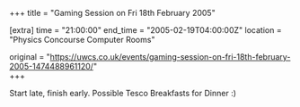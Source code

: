 +++
title = "Gaming Session on Fri 18th February 2005"

[extra]
time = "21:00:00"
end_time = "2005-02-19T04:00:00Z"
location = "Physics Concourse Computer Rooms"

original = "https://uwcs.co.uk/events/gaming-session-on-fri-18th-february-2005-1474488961120/"    
+++

Start late, finish early. Possible Tesco Breakfasts for Dinner :)

